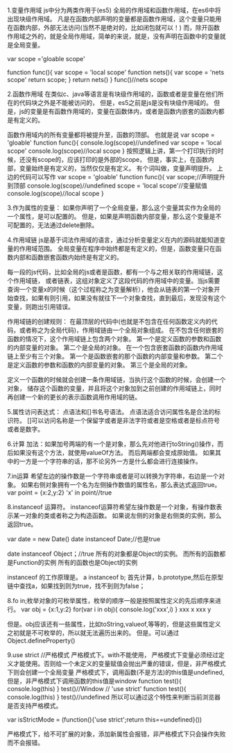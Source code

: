 1.变量作用域
js中分为两类作用于(es5)
全局的作用域和函数作用域，在es6中将出现块级作用域。
凡是在函数内部声明的变量都是函数作用域，这个变量只能用在函数内部，外部无法访问(当然不是绝对的，比如闭包就可以！)
而，除开函数作用域之外的，就是全局作用域，简单的来说，就是，没有声明在函数中的变量就是全局变量。


var scope ='gloable scope'

function func(){
  var scope = 'local scope'
  function nets(){
    var scope = 'nets scope'
    return scope;
  }
  return nets()
}
func()//nets scope


2.函数作用域
在类似c、java等语言是有块级作用域的，函数或者是变量在他们所在的代码块之外是不能被访问的，
但是，es5之前是js是没有块级作用域的。
但是，js的变量是有函数作用域的，变量在函数体内，或者是函数内嵌套的函数内都是有定义的。

函数作用域内的所有变量都将被提升至，函数的顶部。
也就是说
var scope = 'gloable'
function func(){
  console.log(scope)//undefined
  var scope = 'local scope'
  console.log(scope)//local scope
}
按照逻辑上讲，第一个打印执行的时候，还没有scope的，应该打印的是外部的scope，
但是，事实上，在函数内部，变量始终是有定义的，当然仅仅是有定义。
有个词叫做，变量声明提升。
上边的代码可以写作
var scope = 'gloable'
function func(){
  var scope;//声明提升到顶部
  console.log(scope)//undefined
  scope = 'local scope'//变量赋值
  console.log(scope)//local scope
}



3.作为属性的变量：
如果你声明了一个全局变量，那么这个变量其实作为全局的一个属性，是可以配置的。
但是，如果是声明函数内部变量，那么这个变量是不可配置的，无法通过delete删除。


4.作用域链
js是基于词法作用域的语言，通过分析变量定义在内的源码就能知道变量的作用域范围。
全局变量在程序中始终都是有定义的，但是，函数变量只在函数内部和函数嵌套函数内始终是有定义的。

每一段的js代码，比如全局的js或者是函数，都有一个与之相关联的作用域链，这个作用域链，
或者链表，这组对象定义了这段代码的作用域中的变量。当js需要查询一个变量x的时候（这个过程称之为变量解析），他会从链表的第一个对象开始查找，如果有则引用，如果没有就往下一个对象查找，直到最后，发现没有这个变量，则跑出引用错误。



作用域链的创建规则：
在最顶层的代码中(也就是不包含在任何函数定义内的代码，或者称之为全局代码)，作用域链由一个全局对象组成。
在不包含任何嵌套的函数的情况下，这个作用域链上包含两个对象。
  第一个是定义函数的参数和函数的内部变量的对象。
  第二个是全局的对象。
在一个包含嵌套函数的函数内作用域链上至少有三个对象。
  第一个是函数嵌套的那个函数的内部变量和参数。
  第二个是定义函数的参数和函数的内部变量的对象。
  第三个是全局的对象。

定义一个函数的时候就会创建一条作用域链，当执行这个函数的时候，会创建一个对象，
储存这个函数的变量，并且将这个对象加到之前创建的作用域链上，同时再创建一个新的更长的表示函数调用作用域的链。



5.属性访问表达式：
点语法和[]书名号语法。
点语法适合访问属性名是合法的标识符。
[]可以访问名称是一个保留字或者是非法字符或者是空格或者是标点符号或者是数字。



6.计算
加法：如果加号两端的有一个是对象，那么先对他进行toString()操作，而后如果没有这个方法，就使用valueOf方法。
而后两端都会变成原始值。
如果其中的一方是一个字符串的话，那不论另外一方是什么都会进行连接操作。


7.in运算
希望左边的操作数是一个字符串或者是可以转换为字符串，右边是一个对象。
如果右侧对象拥有一个名为左侧操作数值的属性名，那么表达式返回true。
var point = {x:2,y:2}
'x' in point//true


8.instanceof 运算符。
instanceof运算符希望左操作数是一个对象，有操作数表示某一对象的类或者称之为构造函数。
如果说左侧的对象是右侧类的实例，那么返回true。

var date = new Date()
date instanceof Date;//也是true

date instanceof Object；//true
所有的对象都是Object的实例。
而所有的函数都是Function的实例
所有的函数也是Object的实例

instanceof 的工作原理是。
a instanceof b;
首先计算，b.prototype,然后在原型链中查找a，如果找到则为true，找不到则为false；




8.fo in;枚举对象的可枚举属性，枚举的顺序一般是按照属性定义的先后顺序来进行。
var obj = {x:1,y:2}
for(var i in obj){
  console.log('xxx',i)
}
xxx x
xxx y

但是。obj应该还有一些属性，比如toString,valueof,等等的，但是这些属性定义之初就是不可枚举的，所以就无法遍历出来的。
但是。可以通过Object.defineProperty()


9.use strict //严格模式
严格模式下。with不能使用，
严格模式下变量必须经过定义才能使用。否则给一个未定义的变量赋值会抛出严重的错误，但是，非严格模式下则会创建一个全局变量
严格模式下，调用函数(不是方法)的this值是undefined,但是，非严格模式下调用函数的this值是window
function test(){
	console.log(this)
}
test()//Window
//
'use strict'
function test(){
	console.log(this)
}
test()//undefined
所以可以通过这个特性来判断当前浏览器是否支持严格模式。

var isStrictMode = (function(){'use strict';return this==undefined}())


严格模式下，给不可扩展的对象，添加新属性会报错，非严格模式下只会操作失败而不会报错。
